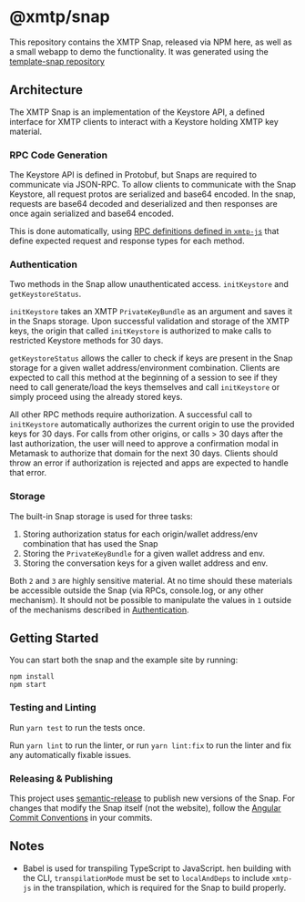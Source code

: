 # @xmtp/snap

This repository contains the XMTP Snap, released via NPM here, as well as a small webapp to demo the functionality. It was generated using the [template-snap repository](https://github.com/MetaMask/template-snap-monorepo/generate)

## Architecture

The XMTP Snap is an implementation of the Keystore API, a defined interface for XMTP clients to interact with a Keystore holding XMTP key material.

### RPC Code Generation

The Keystore API is defined in Protobuf, but Snaps are required to communicate via JSON-RPC. To allow clients to communicate with the Snap Keystore, all request protos are serialized and base64 encoded. In the snap, requests are base64 decoded and deserialized and then responses are once again serialized and base64 encoded.

This is done automatically, using [RPC definitions defined in `xmtp-js`](https://github.com/xmtp/xmtp-js/blob/snap/src/keystore/rpcDefinitions.ts) that define expected request and response types for each method.

### Authentication

Two methods in the Snap allow unauthenticated access. `initKeystore` and `getKeystoreStatus`.

`initKeystore` takes an XMTP `PrivateKeyBundle` as an argument and saves it in the Snaps storage. Upon successful validation and storage of the XMTP keys, the origin that called `initKeystore` is authorized to make calls to restricted Keystore methods for 30 days.

`getKeystoreStatus` allows the caller to check if keys are present in the Snap storage for a given wallet address/environment combination. Clients are expected to call this method at the beginning of a session to see if they need to call generate/load the keys themselves and call `initKeystore` or simply proceed using the already stored keys.

All other RPC methods require authorization. A successful call to `initKeystore` automatically authorizes the current origin to use the provided keys for 30 days. For calls from other origins, or calls > 30 days after the last authorization, the user will need to approve a confirmation modal in Metamask to authorize that domain for the next 30 days. Clients should throw an error if authorization is rejected and apps are expected to handle that error.

### Storage

The built-in Snap storage is used for three tasks:

1. Storing authorization status for each origin/wallet address/env combination that has used the Snap
2. Storing the `PrivateKeyBundle` for a given wallet address and env.
3. Storing the conversation keys for a given wallet address and env.

Both `2` and `3` are highly sensitive material. At no time should these materials be accessible outside the Snap (via RPCs, console.log, or any other mechanism). It should not be possible to manipulate the values in `1` outside of the mechanisms described in [Authentication](#authentication).

## Getting Started

You can start both the snap and the example site by running:

```shell
npm install
npm start
```

### Testing and Linting

Run `yarn test` to run the tests once.

Run `yarn lint` to run the linter, or run `yarn lint:fix` to run the linter and fix any automatically fixable issues.

### Releasing & Publishing

This project uses [semantic-release](https://semantic-release.gitbook.io/semantic-release/v/beta/) to publish new versions of the Snap. For changes that modify the Snap itself (not the website), follow the [Angular Commit Conventions](https://github.com/angular/angular/blob/main/CONTRIBUTING.md#-commit-message-format) in your commits.

## Notes

- Babel is used for transpiling TypeScript to JavaScript. hen building with the CLI,
  `transpilationMode` must be set to `localAndDeps` to include `xmtp-js` in the transpilation, which is required for the Snap to build properly.
